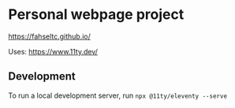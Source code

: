 # Personal webpage project
https://fahseltc.github.io/

Uses:
https://www.11ty.dev/

## Development
To run a local development server, run `npx @11ty/eleventy --serve`
